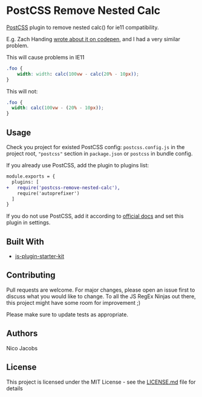 # PostCSS Remove Nested Calc

[PostCSS] plugin to remove nested calc() for ie11 compatibility.

[PostCSS]: https://github.com/postcss/postcss


E.g. Zach Handing [wrote about it on codepen], and I had a very similar problem.

[wrote about it on codepen]: https://codepen.io/zachhanding/post/nested-calc-functions-and-ie11

This will cause problems in IE11
```css
.foo {
    width: width: calc(100vw - calc(20% - 10px));
}
```


This will not:
```css
.foo {
  width: calc(100vw - (20% - 10px));
}
```

## Usage

Check you project for existed PostCSS config: `postcss.config.js`
in the project root, `"postcss"` section in `package.json`
or `postcss` in bundle config.

If you already use PostCSS, add the plugin to plugins list:

```diff
module.exports = {
  plugins: [
+   require('postcss-remove-nested-calc'),
    require('autoprefixer')
  ]
}
```

If you do not use PostCSS, add it according to [official docs]
and set this plugin in settings.

## Built With

* [js-plugin-starter-kit](https://github.com/course-one/js-plugin-starter-kit)

[official docs]: https://github.com/postcss/postcss#usage

## Contributing
Pull requests are welcome. For major changes, please open an issue first to discuss what you would like to change.
To all the JS RegEx Ninjas out there, this project might have some room for improvement ;)

Please make sure to update tests as appropriate.

## Authors

Nico Jacobs

## License

This project is licensed under the MIT License - see the [LICENSE.md](LICENSE.md) file for details

